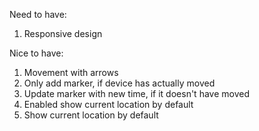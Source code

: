 Need to have:
1. Responsive design

Nice to have:
1. Movement with arrows
2. Only add marker, if device has actually moved
3. Update marker with new time, if it doesn't have moved
4. Enabled show current location by default
5. Show current location by default
